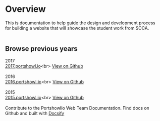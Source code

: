 # Overview 
This is documentation to help guide the design and development process for building a website that will showcase the student work from SCCA.
<br><br>
## Browse previous years
2017<br>
[2017.portshowl.io]('https://2017.portshowl.io')<br>
[View on Github]('https://github.com/seviglius/portshowlio17' ':target=_blank') 
<br><br>
2016<br>
[2016.portshowl.io]('https://2016.portshowl.io')<br>
[View on Github]('https://github.com/seviglius/portshowlio16' ':target=_blank') 
<br><br>
2015<br>
[2015.portshowl.io]('https://2015.portshowl.io')<br>
[View on Github]('https://github.com/seviglius/portshowlio15' ':target=_blank') 
<br><br>
Contribute to the Portshowlio Web Team Documentation. Find docs on Github and built with [Docsify]('https://docsify.js.org/' ':target=_blank')


